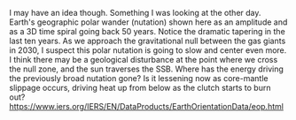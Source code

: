 I may have an idea though. Something I was looking at the other day. Earth's geographic polar wander (nutation) shown here as an amplitude and as a 3D time spiral going back 50 years. Notice the dramatic tapering in the last ten years. As we approach the gravitational null between the gas giants in 2030, I suspect this polar nutation is going to slow and center even more. I think there may be a geological disturbance at the point where we cross the null zone, and the sun traverses the SSB. Where has the energy driving the previously broad nutation gone? Is it lessening now as core-mantle slippage occurs, driving heat up from below as the clutch starts to burn out?
https://www.iers.org/IERS/EN/DataProducts/EarthOrientationData/eop.html